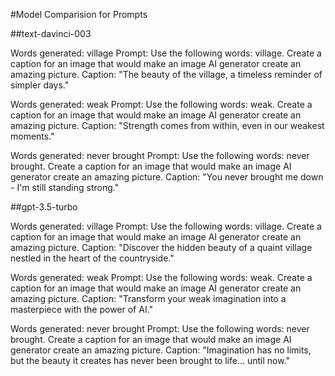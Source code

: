 #Model Comparision for Prompts

##text-davinci-003

Words generated: village
Prompt: Use the following words: village. Create a caption for an image that would make an image AI generator create an amazing picture.
Caption: "The beauty of the village, a timeless reminder of simpler days."

Words generated: weak
Prompt: Use the following words: weak. Create a caption for an image that would make an image AI generator create an amazing picture.
Caption: "Strength comes from within, even in our weakest moments."

Words generated: never brought
Prompt: Use the following words: never brought. Create a caption for an image that would make an image AI generator create an amazing picture.
Caption: "You never brought me down - I'm still standing strong."


##gpt-3.5-turbo

Words generated: village
Prompt: Use the following words: village. Create a caption for an image that would make an image AI generator create an amazing picture.
Caption: "Discover the hidden beauty of a quaint village nestled in the heart of the countryside."

Words generated: weak
Prompt: Use the following words: weak. Create a caption for an image that would make an image AI generator create an amazing picture.
Caption: "Transform your weak imagination into a masterpiece with the power of AI."

Words generated: never brought
Prompt: Use the following words: never brought. Create a caption for an image that would make an image AI generator create an amazing picture.
Caption: "Imagination has no limits, but the beauty it creates has never been brought to life... until now."